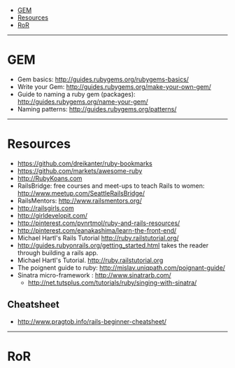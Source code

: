 + [GEM](#gem)
+ [Resources](#resources)
+ [RoR](#ror)

----

# GEM
+ Gem basics: http://guides.rubygems.org/rubygems-basics/
+ Write your Gem: http://guides.rubygems.org/make-your-own-gem/
+ Guide to naming a ruby gem (packages): http://guides.rubygems.org/name-your-gem/
+ Naming patterns: http://guides.rubygems.org/patterns/

----

# Resources
+ https://github.com/dreikanter/ruby-bookmarks
+ https://github.com/markets/awesome-ruby
+ http://RubyKoans.com
+ RailsBridge: free courses and meet-ups to teach Rails to women: http://www.meetup.com/SeattleRailsBridge/
+ RailsMentors: http://www.railsmentors.org/
+ http://railsgirls.com 
+ http://girldevelopit.com/
+ http://pinterest.com/pvnrtmol/ruby-and-rails-resources/
+ http://pinterest.com/eanakashima/learn-the-front-end/
+ Michael Hartl's Rails Tutorial http://ruby.railstutorial.org/
+ http://guides.rubyonrails.org/getting_started.html takes the reader through building a rails app. 
+ Michael Hartl's Tutorial. http://ruby.railstutorial.org
+ The poignent guide to ruby: http://mislav.uniqpath.com/poignant-guide/
+ Sinatra micro-framework : http://www.sinatrarb.com/
   - http://net.tutsplus.com/tutorials/ruby/singing-with-sinatra/

## Cheatsheet
+ http://www.pragtob.info/rails-beginner-cheatsheet/

----

# RoR
